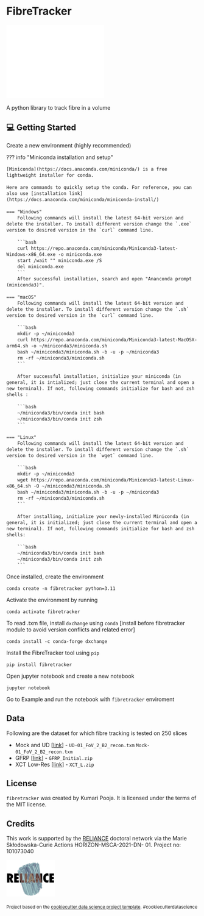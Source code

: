 # FibreTracker
<img style="float: center;" src="figures/logo.gif" width="256"> 

A python library to track fibre in a volume

## 💻 Getting Started

Create a new environment (highly recommended)

??? info "Miniconda installation and setup"

    [Miniconda](https://docs.anaconda.com/miniconda/) is a free lightweight installer for conda. 

    Here are commands to quickly setup the conda. For reference, you can also use [installation link](https://docs.anaconda.com/miniconda/miniconda-install/)

    === "Windows"
        Following commands will install the latest 64-bit version and delete the installer. To install different version change the `.exe` version to desired version in the `curl` command line.

        ```bash
        curl https://repo.anaconda.com/miniconda/Miniconda3-latest-Windows-x86_64.exe -o miniconda.exe
        start /wait "" miniconda.exe /S
        del miniconda.exe
        ```
        After successful installation, search and open "Ananconda prompt (miniconda3)".
    
    === "macOS"
        Following commands will install the latest 64-bit version and delete the installer. To install different version change the `.sh` version to desired version in the `curl` command line.

        ```bash
        mkdir -p ~/miniconda3
        curl https://repo.anaconda.com/miniconda/Miniconda3-latest-MacOSX-arm64.sh -o ~/miniconda3/miniconda.sh
        bash ~/miniconda3/miniconda.sh -b -u -p ~/miniconda3
        rm -rf ~/miniconda3/miniconda.sh
        ```

        After successful installation, initialize your miniconda (in general, it is intialized; just close the current terminal and open a new terminal). If not, following commands initialize for bash and zsh shells :

        ```bash
        ~/miniconda3/bin/conda init bash
        ~/miniconda3/bin/conda init zsh
        ```

    === "Linux"
        Following commands will install the latest 64-bit version and delete the installer. To install different version change the `.sh` version to desired version in the `wget` command line.

        ```bash
        mkdir -p ~/miniconda3
        wget https://repo.anaconda.com/miniconda/Miniconda3-latest-Linux-x86_64.sh -O ~/miniconda3/miniconda.sh
        bash ~/miniconda3/miniconda.sh -b -u -p ~/miniconda3
        rm -rf ~/miniconda3/miniconda.sh
        ```

        After installing, initialize your newly-installed Miniconda (in general, it is initialized; just close the current terminal and open a new terminal). If not, following commands initialize for bash and zsh shells:

        ```bash
        ~/miniconda3/bin/conda init bash
        ~/miniconda3/bin/conda init zsh
        ```
Once installed, create the environment

```
conda create -n fibretracker python=3.11
```

Activate the environment by running

```
conda activate fibretracker
```

To read .txm file, install `dxchange` using `conda` [install before fibretracker module to avoid version conflicts and related error]

```
conda install -c conda-forge dxchange
```

Install the FibreTracker tool using `pip`

```
pip install fibretracker
```

Open jupyter notebook and create a new notebook

```
jupyter notebook
```

Go to Example and run the notebook with `fibretracker` enviroment

## Data

Following are the dataset for which fibre tracking is tested on 250 slices

* Mock and UD [[link](https://zenodo.org/records/5483719)] -    `UD-01_FoV_2_B2_recon.txm`
                                                                `Mock-01_FoV_2_B2_recon.txm`
* GFRP [[link](https://zenodo.org/records/4771123)] - `GFRP_Initial.zip`
* XCT Low-Res [[link](https://zenodo.org/records/1195879)] - `XCT_L.zip`

## License

`fibretracker` was created by Kumari Pooja. It is licensed under the terms
of the MIT license.

## Credits

This work is supported by the [RELIANCE](https://www.chalmers.se/en/projects/reliance/) doctoral network via the Marie Skłodowska-Curie Actions HORIZON-MSCA-2021-DN- 01. Project no: 101073040 

<img style="float: center;" src="figures/reliance_logo.png" width="128"> 

<p><small>Project based on the <a target="_blank" href="https://drivendata.github.io/cookiecutter-data-science/">cookiecutter data science project template</a>. #cookiecutterdatascience</small></p>
